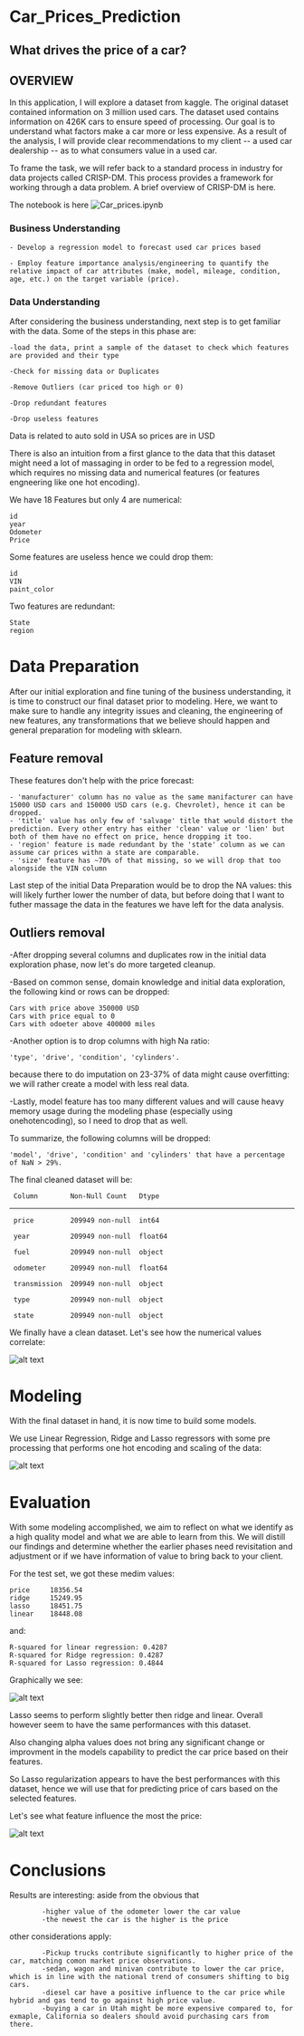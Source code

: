 # Car_Prices_Prediction

## What drives the price of a car?

## OVERVIEW

In this application, I will explore a dataset from kaggle. The original dataset contained information on 3 million used cars. The dataset used contains information on 426K cars to ensure speed of processing. Our goal is to understand what factors make a car more or less expensive. As a result of the analysis, I will provide clear recommendations to my client -- a used car dealership -- as to what consumers value in a used car.

To frame the task, we will refer back to a standard process in industry for data projects called CRISP-DM. This process provides a framework for working through a data problem. A brief overview of CRISP-DM is here.

The notebook is here ![Car_prices.ipynb](https://github.com/DomenicoTanzarella/Car_Prices_Prediction/blob/main/Car_prices.ipynb) 

### Business Understanding

    - Develop a regression model to forecast used car prices based
  
    - Employ feature importance analysis/engineering to quantify the relative impact of car attributes (make, model, mileage, condition, age, etc.) on the target variable (price).


### Data Understanding

After considering the business understanding, next step is to get familiar with the data. Some of the steps in this phase are:

    -load the data, print a sample of the dataset to check which features are provided and their type

    -Check for missing data or Duplicates

    -Remove Outliers (car priced too high or 0)

    -Drop redundant features

    -Drop useless features


Data is related to auto sold in USA so prices are in USD

There is also an intuition from a first glance to the data that this dataset might need a lot of massaging in order to be fed to a regression model, which requires no missing data and numerical features (or features engneering like one hot encoding).

We have 18 Features but only 4 are numerical:

    id
    year
    Odometer
    Price

Some features are useless hence we could drop them:

    id
    VIN
    paint_color

Two features are redundant:

    State
    region


# Data Preparation

After our initial exploration and fine tuning of the business understanding, it is time to construct our final dataset prior to modeling. Here, we want to make sure to handle any integrity issues and cleaning, the engineering of new features, any transformations that we believe should happen and general preparation for modeling with sklearn.

## Feature removal

These features don't help with the price forecast:

    - 'manufacturer' column has no value as the same manifacturer can have 15000 USD cars and 150000 USD cars (e.g. Chevrolet), hence it can be dropped.
    - 'title' value has only few of 'salvage' title that would distort the prediction. Every other entry has either 'clean' value or 'lien' but both of them have no effect on price, hence dropping it too.
    - 'region' feature is made redundant by the 'state' column as we can assume car prices withn a state are comparable.
    - 'size' feature has ~70% of that missing, so we will drop that too alongside the VIN column

Last step of the initial Data Preparation would be to drop the NA values: this will likely further lower the number of data, but before doing that I want to futher massage the data in the features we have left for the data analysis.


## Outliers removal

  -After dropping several columns and duplicates row in the initial data exploration phase, now let's do more targeted cleanup.

  -Based on common sense, domain knowledge and initial data exploration, the following kind or rows can be dropped:

    Cars with price above 350000 USD
    Cars with price equal to 0
    Cars with odoeter above 400000 miles

-Another option is to drop columns with high Na ratio:

    'type', 'drive', 'condition', 'cylinders'.

because there to do imputation on 23-37% of data might cause overfitting: we will rather create a model with less real data.

-Lastly, model feature has too many different values and will cause heavy memory usage during the modeling phase (especially using onehotencoding), so I need to drop that as well.

To summarize, the following columns will be dropped:

    'model', 'drive', 'condition' and 'cylinders' that have a percentage of NaN > 29%.

The final cleaned dataset will be:

     Column        Non-Null Count   Dtype  
---  ------        --------------   -----  
     price         209949 non-null  int64
 
     year          209949 non-null  float64
 
     fuel          209949 non-null  object 
 
     odometer      209949 non-null  float64
 
     transmission  209949 non-null  object 
 
     type          209949 non-null  object 
 
     state         209949 non-null  object 
 
We finally have a clean dataset. Let's see how the numerical values correlate:

![alt text](https://github.com/DomenicoTanzarella/Car_Prices_Prediction/blob/main/corr.png)

# Modeling

With the final dataset in hand, it is now time to build some models.

We use Linear Regression, Ridge and Lasso regressors with some pre processing that performs one hot encoding and scaling of the data:

![alt text](https://github.com/DomenicoTanzarella/Car_Prices_Prediction/blob/main/regression.png)

# Evaluation
With some modeling accomplished, we aim to reflect on what we identify as a high quality model and what we are able to learn from this. 
We will distill our findings and determine whether the earlier phases need revisitation and adjustment or if we have information of value to bring back to your client.

For the test set, we got these medim values:

    price     18356.54
    ridge     15249.95
    lasso     18451.75
    linear    18448.08


and:

    R-squared for linear regression: 0.4287
    R-squared for Ridge regression: 0.4287
    R-squared for Lasso regression: 0.4844

 
Graphically we see:

![alt text](https://github.com/DomenicoTanzarella/Car_Prices_Prediction/blob/main/data-perf.png)

Lasso seems to perform slightly better then ridge and linear. Overall however seem to have the same performances with this dataset. 

Also changing alpha values does not bring any significant change or improvment in the models capability to predict the car price based on their features.

So Lasso regularization appears to have the best performances with this dataset, hence we will use that for predicting price of cars based on the selected features.

Let's see what feature influence the most the price:

![alt text](https://github.com/DomenicoTanzarella/Car_Prices_Prediction/blob/main/coeff.png)

# Conclusions

Results are interesting: aside from the obvious that
            
            -higher value of the odometer lower the car value  
            -the newest the car is the higher is the price
            
other considerations apply:

            -Pickup trucks contribute significantly to higher price of the car, matching comon market price observations.
            -sedan, wagon and minivan contribute to lower the car price, which is in line with the national trend of consumers shifting to big cars.
            -diesel car have a positive influence to the car price while hybrid and gas tend to go against high price value.
            -buying a car in Utah might be more expensive compared to, for exmaple, California so dealers should avoid purchasing cars from there.
